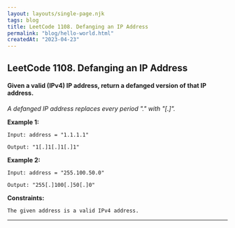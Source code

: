 ```yaml
---
layout: layouts/single-page.njk
tags: blog
title: LeetCode 1108. Defanging an IP Address
permalink: "blog/hello-world.html"
createdAt: "2023-04-23"
---
```


## LeetCode 1108. Defanging an IP Address
#### Given a valid (IPv4) IP address, return a defanged version of that IP address. ###

*A defanged IP address replaces every period "." with "[.]".*

**Example 1:**

    Input: address = "1.1.1.1"

    Output: "1[.]1[.]1[.]1"

**Example 2:**

    Input: address = "255.100.50.0"

    Output: "255[.]100[.]50[.]0"

 

**Constraints:**

    The given address is a valid IPv4 address.

---

